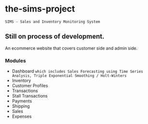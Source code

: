 # the-sims-project

`SIMS - Sales and Inventory Monitoring System`

## Still on process of development.

An ecommerce website that covers customer side and admin side.

### Modules

- Dashboard `which includes Sales Forecasting using Time Series Analysis, Triple Exponential Smoothing / Holt-Winters`
- Inventory
- Customer Profiles
- Transactions
- Stall Transactions
- Payments
- Shipping
- Sales
- Expenses
